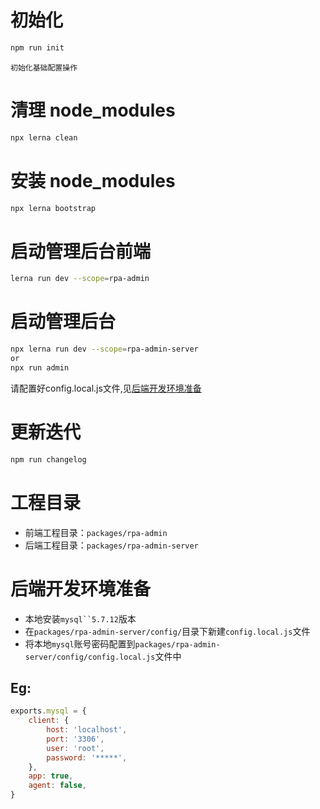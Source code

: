 # 初始化
```bash
npm run init
```
`初始化基础配置操作`

# 清理 node_modules
```bash
npx lerna clean
```

# 安装 node_modules
```bash
npx lerna bootstrap
```

# 启动管理后台前端
```bash
lerna run dev --scope=rpa-admin
```

# 启动管理后台
```bash
npx lerna run dev --scope=rpa-admin-server
or
npx run admin
```
请配置好config.local.js文件,见[后端开发环境准备](#后端开发环境准备)

# 更新迭代
```bash
npm run changelog
```

# 工程目录
- 前端工程目录：`packages/rpa-admin`
- 后端工程目录：`packages/rpa-admin-server`

# 后端开发环境准备
+ 本地安装`mysql``5.7.12`版本
+ 在`packages/rpa-admin-server/config/`目录下新建`config.local.js`文件
+ 将本地`mysql`账号密码配置到`packages/rpa-admin-server/config/config.local.js`文件中

## Eg:
```js
exports.mysql = {
    client: {
        host: 'localhost',
        port: '3306',
        user: 'root',
        password: '*****',
    },
    app: true,
    agent: false,
}
```
